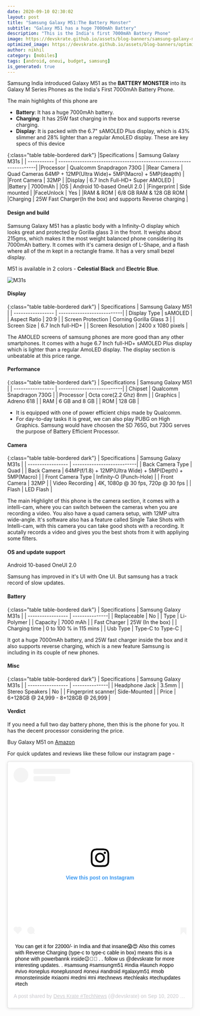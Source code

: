 ```yaml
---
date: 2020-09-10 02:30:02
layout: post
title: "Samsung Galaxy M51:The Battery Monster"
subtitle: "Galaxy M51 has a huge 7000mAh Battery"
description: "This is the India's first 7000mAh Battery Phone"
image: https://devskrate.github.io/assets/blog-banners/samsung-galaxy-m51.jpg
optimized_image: https://devskrate.github.io/assets/blog-banners/optimized/samsung-galaxy-m51.webp
author: nikhil
category: [mobiles]
tags: [android, oneui, budget, samsung]
is_generated: true
---
```


Samsung India introduced Galaxy M51 as the **BATTERY MONSTER** into its Galaxy M Series Phones as the India's First 7000mAh Battery Phone.

The main highlights of this phone are

- **Battery**:
  It has a huge 7000mAh battery.
- **Charging**:
  It has 25W fast charging in the box and supports reverse charging.
- **Display**:
  It is packed with the 6.7" sAMOLED Plus display, which is 43% slimmer and 28% lighter than a regular AmoLED display.
  These are key specs of this device

{:class="table table-bordered dark"}
|Specifications | Samsung Galaxy M31s |
| ----------- | --------------------------------------------------------------------|
|Processor | Qualcomm Snapdragon 730G |
|Rear Camera | Quad Cameras 64MP + 12MP(Ultra Wide)+ 5MP(Macro) + 5MP(deapth) |
|Front Camera | 32MP |
|Display | 6.7 Inch Full-HD+ Super AMOLED |
|Battery | 7000mAh |
|OS | Android 10-based OneUI 2.0 |
|Fingerprint | Side mounted |
|FaceUnlock | Yes |
|RAM & ROM | 6/8 GB RAM & 128 GB ROM |  
|Charging | 25W Fast Charger(In the box) and supports Reverse charging |

#### Design and build

Samsung Galaxy M51 has a plastic body with a Infinity-O display which looks great and protected by Gorilla glass 3 in the front.
It weighs about 215gms, which makes it the most weight balanced phone considering its 7000mAh battery.
It comes with it's camera design of L-Shape, and a flash where all of the m kept in a rectangle frame. It has a very small bezel display.

M51 is available in 2 colors - **Celestial Black** and **Electric Blue**.

![M31s](https://devskrate.github.io/assets/images/samsung/m-series/samsung-galaxy-m51-1.webp)

#### Display

{:class="table table-bordered dark"}
| Specifications | Samsung Galaxy M51 |
| ----------------- | ---------------------------|
| Display Type | sAMOLED |
| Aspect Ratio | 20:9 |
| Screen Protection | Corning Gorilla Glass 3 |
| Screen Size | 6.7 Inch full-HD+ |
| Screen Resolution | 2400 x 1080 pixels |

The AMOLED screens of samsung phones are more good than any other smartphones. It comes with a huge 6.7 Inch full-HD+ sAMOLED Plus display which is lighter than a regular AmoLED display. The display section is unbeatable at this price range.

#### Performance

{:class="table table-bordered dark"}
| Specifications | Samsung Galaxy M51 |
| ----------------- | ---------------------------|
| Chipset | Qualcomm Snapdragon 730G |
| Processor | Octa core(2.2 Ghz) 8nm |
| Graphics | Adreno 618 |
| RAM | 6 GB and 8 GB |
| ROM | 128 GB |

- It is equipped with one of power efficient chips made by Qualcomm.
- For day-to-day tasks it is great, we can also play PUBG on High Graphics. Samsung would have choosen the SD 765G, but 730G serves the purpose of Battery Efficient Processor.

#### Camera

{:class="table table-bordered dark"}
| Specifications | Samsung Galaxy M31s |
| ----------------- | ---------------------------|
| Back Camera Type | Quad |
| Back Camera | 64MP(f/1.8) + 12MP(Ultra Wide) + 5MP(Depth) + 5MP(Macro) |
| Front Camera Type | Infinity-O (Punch-Hole) |
| Front Camera | 32MP |
| Video Recording | 4K, 1080p @ 30 fps, 720p @ 30 fps |
| Flash | LED Flash |

The main Highlight of this phone is the camera section, it comes with a intelli-cam, where you can switch between the cameras when you are recording a video. You also have a quad camera setup, with 12MP ultra wide-angle. It's software also has a feature called Single Take Shots with Intelli-cam, with this camera you can take good shots with a recording. It acutally records a video and gives you the best shots from it with appliying some filters.

#### OS and update support

Android 10-based OneUI 2.0

Samsung has improved in it's UI with One UI. But samsung has a track record of slow updates.

#### Battery

{:class="table table-bordered dark"}
| Specifications | Samsung Galaxy M31s |
| ----------------- | ---------------|
| Replaceable | No |
| Type | Li-Polymer |
| Capacity | 7000 mAh |
| Fast Charger | 25W (In the box) |
| Charging time | 0 to 100 % in 115 mins |
| Usb Type | Type-C to Type-C |

It got a huge 7000mAh battery, and 25W fast charger inside the box and it also supports reverse charging, which is a new feature Samsung is including in its couple of new phones.

#### Misc

{:class="table table-bordered dark"}
| Specifications | Samsung Galaxy M31s |
| ----------------- | ---------------|
| Headphone Jack | 3.5mm |
| Stereo Speakers | No |
| Fingerprint scanner| Side-Mounted |
| Price | 6+128GB @ 24,999 - 8+128GB @ 26,999 |

#### Verdict

If you need a full two day battery phone, then this is the phone for you. It has the decent processor considering the price.

Buy Galaxy M51 on [Amazon](https://amzn.to/2DQLdG0)

For quick updates and reviews like these follow our instagram page -

<blockquote class="instagram-media" data-instgrm-captioned data-instgrm-permalink="https://www.instagram.com/p/CE8pVVLn-Au/?utm_source=ig_embed&amp;utm_campaign=loading" data-instgrm-version="12" style=" background:#FFF; border:0; border-radius:3px; box-shadow:0 0 1px 0 rgba(0,0,0,0.5),0 1px 10px 0 rgba(0,0,0,0.15); margin: 1px; max-width:540px; min-width:326px; padding:0; width:99.375%; width:-webkit-calc(100% - 2px); width:calc(100% - 2px);"><div style="padding:16px;"> <a href="https://www.instagram.com/p/CE8pVVLn-Au/?utm_source=ig_embed&amp;utm_campaign=loading" style=" background:#FFFFFF; line-height:0; padding:0 0; text-align:center; text-decoration:none; width:100%;" target="_blank"> <div style=" display: flex; flex-direction: row; align-items: center;"> <div style="background-color: #F4F4F4; border-radius: 50%; flex-grow: 0; height: 40px; margin-right: 14px; width: 40px;"></div> <div style="display: flex; flex-direction: column; flex-grow: 1; justify-content: center;"> <div style=" background-color: #F4F4F4; border-radius: 4px; flex-grow: 0; height: 14px; margin-bottom: 6px; width: 100px;"></div> <div style=" background-color: #F4F4F4; border-radius: 4px; flex-grow: 0; height: 14px; width: 60px;"></div></div></div><div style="padding: 19% 0;"></div> <div style="display:block; height:50px; margin:0 auto 12px; width:50px;"><svg width="50px" height="50px" viewBox="0 0 60 60" version="1.1" xmlns="https://www.w3.org/2000/svg" xmlns:xlink="https://www.w3.org/1999/xlink"><g stroke="none" stroke-width="1" fill="none" fill-rule="evenodd"><g transform="translate(-511.000000, -20.000000)" fill="#000000"><g><path d="M556.869,30.41 C554.814,30.41 553.148,32.076 553.148,34.131 C553.148,36.186 554.814,37.852 556.869,37.852 C558.924,37.852 560.59,36.186 560.59,34.131 C560.59,32.076 558.924,30.41 556.869,30.41 M541,60.657 C535.114,60.657 530.342,55.887 530.342,50 C530.342,44.114 535.114,39.342 541,39.342 C546.887,39.342 551.658,44.114 551.658,50 C551.658,55.887 546.887,60.657 541,60.657 M541,33.886 C532.1,33.886 524.886,41.1 524.886,50 C524.886,58.899 532.1,66.113 541,66.113 C549.9,66.113 557.115,58.899 557.115,50 C557.115,41.1 549.9,33.886 541,33.886 M565.378,62.101 C565.244,65.022 564.756,66.606 564.346,67.663 C563.803,69.06 563.154,70.057 562.106,71.106 C561.058,72.155 560.06,72.803 558.662,73.347 C557.607,73.757 556.021,74.244 553.102,74.378 C549.944,74.521 548.997,74.552 541,74.552 C533.003,74.552 532.056,74.521 528.898,74.378 C525.979,74.244 524.393,73.757 523.338,73.347 C521.94,72.803 520.942,72.155 519.894,71.106 C518.846,70.057 518.197,69.06 517.654,67.663 C517.244,66.606 516.755,65.022 516.623,62.101 C516.479,58.943 516.448,57.996 516.448,50 C516.448,42.003 516.479,41.056 516.623,37.899 C516.755,34.978 517.244,33.391 517.654,32.338 C518.197,30.938 518.846,29.942 519.894,28.894 C520.942,27.846 521.94,27.196 523.338,26.654 C524.393,26.244 525.979,25.756 528.898,25.623 C532.057,25.479 533.004,25.448 541,25.448 C548.997,25.448 549.943,25.479 553.102,25.623 C556.021,25.756 557.607,26.244 558.662,26.654 C560.06,27.196 561.058,27.846 562.106,28.894 C563.154,29.942 563.803,30.938 564.346,32.338 C564.756,33.391 565.244,34.978 565.378,37.899 C565.522,41.056 565.552,42.003 565.552,50 C565.552,57.996 565.522,58.943 565.378,62.101 M570.82,37.631 C570.674,34.438 570.167,32.258 569.425,30.349 C568.659,28.377 567.633,26.702 565.965,25.035 C564.297,23.368 562.623,22.342 560.652,21.575 C558.743,20.834 556.562,20.326 553.369,20.18 C550.169,20.033 549.148,20 541,20 C532.853,20 531.831,20.033 528.631,20.18 C525.438,20.326 523.257,20.834 521.349,21.575 C519.376,22.342 517.703,23.368 516.035,25.035 C514.368,26.702 513.342,28.377 512.574,30.349 C511.834,32.258 511.326,34.438 511.181,37.631 C511.035,40.831 511,41.851 511,50 C511,58.147 511.035,59.17 511.181,62.369 C511.326,65.562 511.834,67.743 512.574,69.651 C513.342,71.625 514.368,73.296 516.035,74.965 C517.703,76.634 519.376,77.658 521.349,78.425 C523.257,79.167 525.438,79.673 528.631,79.82 C531.831,79.965 532.853,80.001 541,80.001 C549.148,80.001 550.169,79.965 553.369,79.82 C556.562,79.673 558.743,79.167 560.652,78.425 C562.623,77.658 564.297,76.634 565.965,74.965 C567.633,73.296 568.659,71.625 569.425,69.651 C570.167,67.743 570.674,65.562 570.82,62.369 C570.966,59.17 571,58.147 571,50 C571,41.851 570.966,40.831 570.82,37.631"></path></g></g></g></svg></div><div style="padding-top: 8px;"> <div style=" color:#3897f0; font-family:Arial,sans-serif; font-size:14px; font-style:normal; font-weight:550; line-height:18px;"> View this post on Instagram</div></div><div style="padding: 12.5% 0;"></div> <div style="display: flex; flex-direction: row; margin-bottom: 14px; align-items: center;"><div> <div style="background-color: #F4F4F4; border-radius: 50%; height: 12.5px; width: 12.5px; transform: translateX(0px) translateY(7px);"></div> <div style="background-color: #F4F4F4; height: 12.5px; transform: rotate(-45deg) translateX(3px) translateY(1px); width: 12.5px; flex-grow: 0; margin-right: 14px; margin-left: 2px;"></div> <div style="background-color: #F4F4F4; border-radius: 50%; height: 12.5px; width: 12.5px; transform: translateX(9px) translateY(-18px);"></div></div><div style="margin-left: 8px;"> <div style=" background-color: #F4F4F4; border-radius: 50%; flex-grow: 0; height: 20px; width: 20px;"></div> <div style=" width: 0; height: 0; border-top: 2px solid transparent; border-left: 6px solid #f4f4f4; border-bottom: 2px solid transparent; transform: translateX(16px) translateY(-4px) rotate(30deg)"></div></div><div style="margin-left: auto;"> <div style=" width: 0px; border-top: 8px solid #F4F4F4; border-right: 8px solid transparent; transform: translateY(16px);"></div> <div style=" background-color: #F4F4F4; flex-grow: 0; height: 12px; width: 16px; transform: translateY(-4px);"></div> <div style=" width: 0; height: 0; border-top: 8px solid #F4F4F4; border-left: 8px solid transparent; transform: translateY(-4px) translateX(8px);"></div></div></div></a> <p style=" margin:8px 0 0 0; padding:0 4px;"> <a href="https://www.instagram.com/p/CE8pVVLn-Au/?utm_source=ig_embed&amp;utm_campaign=loading" style=" color:#000; font-family:Arial,sans-serif; font-size:14px; font-style:normal; font-weight:normal; line-height:17px; text-decoration:none; word-wrap:break-word;" target="_blank">You can get it for 22000/- in India and that insane😱😍 Also this comes with Reverse Charging (type-c to type-c cable in box) means this is a phone with powerbannk inside😉🐱‍👤 . . follow us @devskrate for more interesting updates. . #samsung #samsungm51 #india #launch #oppo #vivo #oneplus #oneplusnord #oneui #android #galaxym51 #mob #monsterinside #xiaomi #redmi #mi #technews #techleaks #techupdates #tech</a></p> <p style=" color:#c9c8cd; font-family:Arial,sans-serif; font-size:14px; line-height:17px; margin-bottom:0; margin-top:8px; overflow:hidden; padding:8px 0 7px; text-align:center; text-overflow:ellipsis; white-space:nowrap;">A post shared by <a href="https://www.instagram.com/devskrate/?utm_source=ig_embed&amp;utm_campaign=loading" style=" color:#c9c8cd; font-family:Arial,sans-serif; font-size:14px; font-style:normal; font-weight:normal; line-height:17px;" target="_blank"> Devs Krate #TechNews</a> (@devskrate) on <time style=" font-family:Arial,sans-serif; font-size:14px; line-height:17px;" datetime="2020-09-10T07:26:39+00:00">Sep 10, 2020 at 12:26am PDT</time></p></div></blockquote> <script async src="//www.instagram.com/embed.js"></script>
